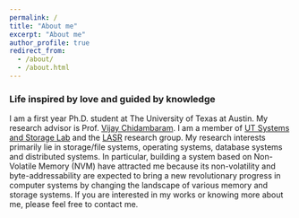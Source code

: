 ```yaml
---
permalink: /
title: "About me"
excerpt: "About me"
author_profile: true
redirect_from: 
  - /about/
  - /about.html
---
```


### Life inspired by love and guided by knowledge

I am a first year Ph.D. student at The University of Texas at Austin. My research advisor is Prof. [Vijay Chidambaram](http://www.cs.utexas.edu/~vijay/). I am a member of [UT Systems and Storage Lab](https://utsaslab.github.io/) and the [LASR](https://www.cs.utexas.edu/lasr/) research group. My research interests primarily lie in storage/file systems, operating systems, database systems and distributed systems. In particular, building a system based on Non-Volatile Memory (NVM) have attracted me because its non-volatility and byte-addressability are expected to bring a new revolutionary progress in computer systems by changing the landscape of various memory and storage systems. If you are interested in my works or knowing more about me, please feel free to contact me.
